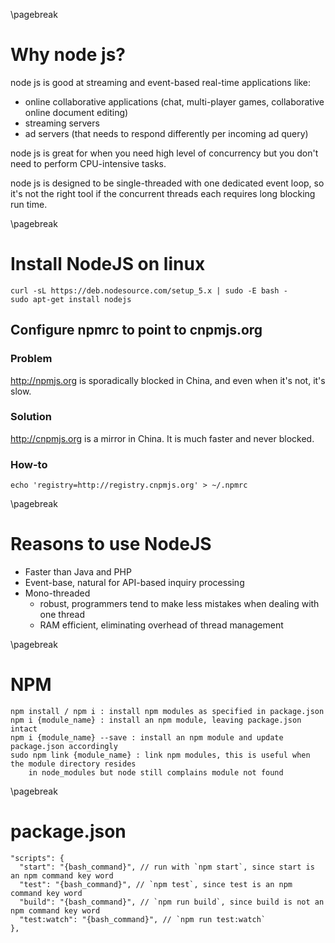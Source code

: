 <!-- node -->
\pagebreak

Why node js? <!-- {{{1 -->
============
node js is good at streaming and event-based real-time applications like:
- online collaborative applications (chat, multi-player games, collaborative online document
  editing)
- streaming servers
- ad servers (that needs to respond differently per incoming ad query)

node js is great for when you need high level of concurrency but you don't need to perform
CPU-intensive tasks.

node js is designed to be single-threaded with one dedicated event loop, so it's not the right tool
if the concurrent threads each requires long blocking run time.

\pagebreak

Install NodeJS on linux <!-- {{{1 -->
=======================

    curl -sL https://deb.nodesource.com/setup_5.x | sudo -E bash -
    sudo apt-get install nodejs

Configure npmrc to point to cnpmjs.org <!-- {{{2 -->
--------------------------------------
### Problem
<http://npmjs.org> is sporadically blocked in China, and even when it's not, it's slow.

### Solution
<http://cnpmjs.org> is a mirror in China. It is much faster and never blocked.

### How-to

    echo 'registry=http://registry.cnpmjs.org' > ~/.npmrc

\pagebreak

Reasons to use NodeJS <!-- {{{1 -->
=====================
- Faster than Java and PHP
- Event-base, natural for API-based inquiry processing
- Mono-threaded
    - robust, programmers tend to make less mistakes when dealing with one thread
    - RAM efficient, eliminating overhead of thread management

\pagebreak

NPM <!-- {{{1 -->
===
    npm install / npm i : install npm modules as specified in package.json
    npm i {module_name} : install an npm module, leaving package.json intact
    npm i {module_name} --save : install an npm module and update package.json accordingly
    sudo npm link {module_name} : link npm modules, this is useful when the module directory resides
        in node_modules but node still complains module not found

\pagebreak

package.json <!-- {{{1 -->
============
    "scripts": {
      "start": "{bash_command}", // run with `npm start`, since start is an npm command key word
      "test": "{bash_command}", // `npm test`, since test is an npm command key word
      "build": "{bash_command}", // `npm run build`, since build is not an npm command key word
      "test:watch": "{bash_command}", // `npm run test:watch`
    },
